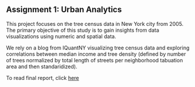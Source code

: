 ## Assignment 1: Urban Analytics

This project focuses on the tree census data in New York city from 2005. The primary objective of this study is to gain insights from data visualizations using numeric and spatial data. 

We rely on a blog from IQuantNY visualizing tree census data and exploring correlations between median income and tree density (defined by number of trees normalized by total length of streets per neighborhood tabuation area and then standaridized). 

To read final report, click [here](https://github.com/ajrojas1/urban-analytics/blob/master/assignment-1/results/a1_paper.md) 
